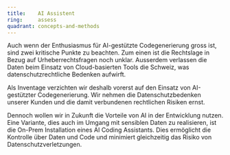 ```yaml
---
title:    AI Assistent  
ring:     assess  
quadrant: concepts-and-methods
---
```


Auch wenn der Enthusiasmus für AI-gestützte Codegenerierung gross ist, sind zwei kritische Punkte zu beachten. Zum einen
ist die Rechtslage in Bezug auf Urheberrechtsfragen noch unklar. Ausserdem verlassen die Daten beim Einsatz von
Cloud-basierten Tools die Schweiz, was datenschutzrechtliche Bedenken aufwirft.

Als Inventage verzichten wir deshalb vorerst auf den Einsatz von AI-gestützter Codegenerierung. Wir nehmen die
Datenschutzbedenken unserer Kunden und die damit verbundenen rechtlichen Risiken ernst.

Dennoch wollen wir in Zukunft die Vorteile von AI in der Entwicklung nutzen. Eine Variante, dies auch im Umgang mit
sensiblen Daten zu realisieren, ist die On-Prem Installation eines AI Coding Assistants. Dies ermöglicht die Kontrolle
über Daten und Code und minimiert gleichzeitig das Risiko von Datenschutzverletzungen.
